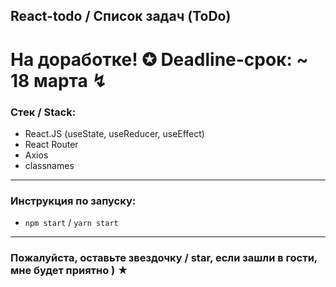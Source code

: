 ## React-todo / Список задач (ToDo) 

# На доработке! ✪ Deadline-срок: ~ 18 марта ↯

### Стек / Stack:

* React.JS (useState, useReducer, useEffect)
* React Router
* Axios
* classnames

---

### Инструкция по запуску:

* `npm start` /  `yarn start`

---

### Пожалуйста, оставьте звездочку / star, если зашли в гости, мне будет приятно ) ★

